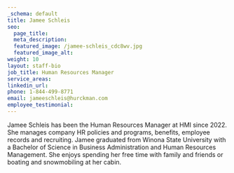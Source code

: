 ```yaml
---
_schema: default
title: Jamee Schleis
seo:
  page_title:
  meta_description:
  featured_image: /jamee-schleis_cdc8wv.jpg
  featured_image_alt:
weight: 10
layout: staff-bio
job_title: Human Resources Manager
service_areas:
linkedin_url:
phone: 1-844-499-8771
email: jameeschleis@hurckman.com
employee_testimonial:
---
```

Jamee Schleis has been the Human Resources Manager at HMI since 2022. She manages company HR policies and programs, benefits, employee records and recruiting. Jamee graduated from Winona State University with a Bachelor of Science in Business Administration and Human Resources Management. She enjoys spending her free time with family and friends or boating and snowmobiling at her cabin.